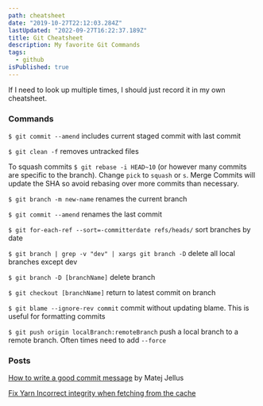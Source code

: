 ```yaml
---
path: cheatsheet
date: "2019-10-27T22:12:03.284Z"
lastUpdated: "2022-09-27T16:22:37.189Z"
title: Git Cheatsheet
description: My favorite Git Commands
tags:
  - github
isPublished: true
---
```


If I need to look up multiple times, I should just record it in my own cheatsheet.

### Commands

`$ git commit --amend` includes current staged commit with last commit

`$ git clean -f` removes untracked files

To squash commits `$ git rebase -i HEAD~10` (or however many commits are specific to the branch). Change `pick` to `squash` or `s`. Merge Commits will update the SHA so avoid rebasing over more commits than necessary.

`$ git branch -m new-name` renames the current branch

`$ git commit --amend` renames the last commit

`$ git for-each-ref --sort=-committerdate refs/heads/` sort branches by date

`$ git branch | grep -v "dev" | xargs git branch -D` delete all local branches except dev

`$ git branch -D [branchName]` delete branch

`$ git checkout [branchName]` return to latest commit on branch

`$ git blame --ignore-rev commit` commit without updating blame. This is useful for formatting commits

`$ git push origin localBranch:remoteBranch` push a local branch to a remote branch. Often times need to add `--force`

### Posts

[How to write a good commit message](https://juffalow.com/other/write-good-git-commit-message) by Matej Jellus

[﻿Fix Yarn Incorrect integrity when fetching from the cache](https://marcusmth.com/solve-yarn-incorrect-integrity-when-fetching-from-the-cache/)
